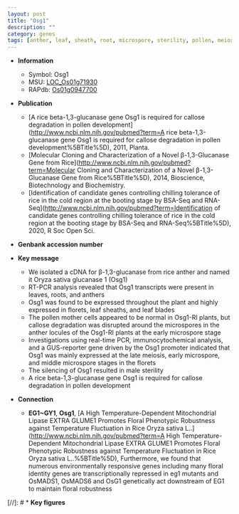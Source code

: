 ```yaml
---
layout: post
title: "Osg1"
description: ""
category: genes
tags: [anther, leaf, sheath, root, microspore, sterility, pollen, meiosis]
---
```


* **Information**  
    + Symbol: Osg1  
    + MSU: [LOC_Os01g71930](http://rice.plantbiology.msu.edu/cgi-bin/ORF_infopage.cgi?orf=LOC_Os01g71930)  
    + RAPdb: [Os01g0947700](http://rapdb.dna.affrc.go.jp/viewer/gbrowse_details/irgsp1?name=Os01g0947700)  

* **Publication**  
    + [A rice beta-1,3-glucanase gene Osg1 is required for callose degradation in pollen development](http://www.ncbi.nlm.nih.gov/pubmed?term=A rice beta-1,3-glucanase gene Osg1 is required for callose degradation in pollen development%5BTitle%5D), 2011, Planta.
    + [Molecular Cloning and Characterization of a Novel β-1,3-Glucanase Gene from Rice](http://www.ncbi.nlm.nih.gov/pubmed?term=Molecular Cloning and Characterization of a Novel β-1,3-Glucanase Gene from Rice%5BTitle%5D), 2014, Bioscience, Biotechnology and Biochemistry.
    + [Identification of candidate genes controlling chilling tolerance of rice in the cold region at the booting stage by BSA-Seq and RNA-Seq](http://www.ncbi.nlm.nih.gov/pubmed?term=Identification of candidate genes controlling chilling tolerance of rice in the cold region at the booting stage by BSA-Seq and RNA-Seq%5BTitle%5D), 2020, R Soc Open Sci.

* **Genbank accession number**  

* **Key message**  
    + We isolated a cDNA for β-1,3-glucanase from rice anther and named it Oryza sativa glucanase 1 (Osg1)
    + RT-PCR analysis revealed that Osg1 transcripts were present in leaves, roots, and anthers
    + Osg1 was found to be expressed throughout the plant and highly expressed in florets, leaf sheaths, and leaf blades
    + The pollen mother cells appeared to be normal in Osg1-RI plants, but callose degradation was disrupted around the microspores in the anther locules of the Osg1-RI plants at the early microspore stage
    + Investigations using real-time PCR, immunocytochemical analysis, and a GUS-reporter gene driven by the Osg1 promoter indicated that Osg1 was mainly expressed at the late meiosis, early microspore, and middle microspore stages in the florets
    + The silencing of Osg1 resulted in male sterility
    + A rice beta-1,3-glucanase gene Osg1 is required for callose degradation in pollen development

* **Connection**  
    + __EG1~GY1__, __Osg1__, [A High Temperature-Dependent Mitochondrial Lipase EXTRA GLUME1 Promotes Floral Phenotypic Robustness against Temperature Fluctuation in Rice Oryza sativa L..](http://www.ncbi.nlm.nih.gov/pubmed?term=A High Temperature-Dependent Mitochondrial Lipase EXTRA GLUME1 Promotes Floral Phenotypic Robustness against Temperature Fluctuation in Rice Oryza sativa L..%5BTitle%5D), Furthermore, we found that numerous environmentally responsive genes including many floral identity genes are transcriptionally repressed in eg1 mutants and OsMADS1, OsMADS6 and OsG1 genetically act downstream of EG1 to maintain floral robustness

[//]: # * **Key figures**  


